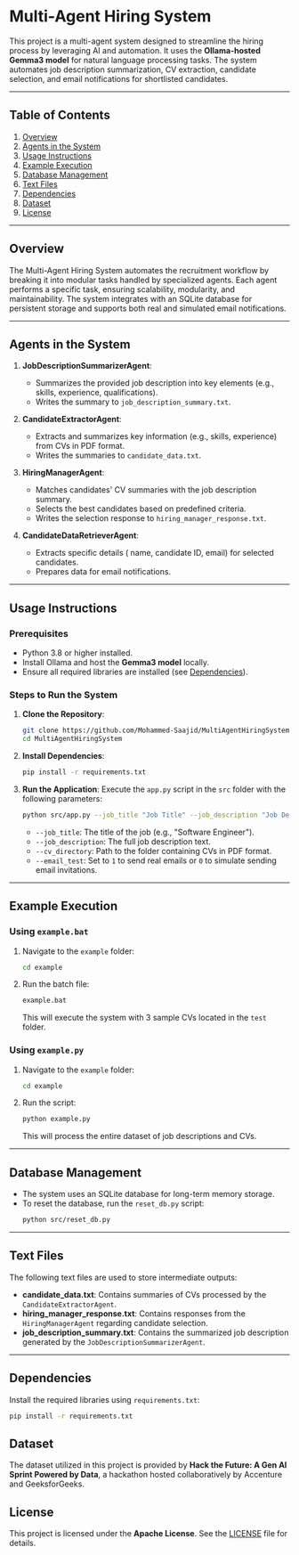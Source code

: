 # Multi-Agent Hiring System

This project is a multi-agent system designed to streamline the hiring process by leveraging AI and automation. It uses the **Ollama-hosted Gemma3 model** for natural language processing tasks. The system automates job description summarization, CV extraction, candidate selection, and email notifications for shortlisted candidates.

---

## Table of Contents
1. [Overview](#overview)
2. [Agents in the System](#agents-in-the-system)
3. [Usage Instructions](#usage-instructions)
4. [Example Execution](#example-execution)
5. [Database Management](#database-management)
6. [Text Files](#text-files)
7. [Dependencies](#dependencies)
8. [Dataset](#dataset)
9. [License](#license)

---

## Overview
The Multi-Agent Hiring System automates the recruitment workflow by breaking it into modular tasks handled by specialized agents. Each agent performs a specific task, ensuring scalability, modularity, and maintainability. The system integrates with an SQLite database for persistent storage and supports both real and simulated email notifications.

---

## Agents in the System
1. **JobDescriptionSummarizerAgent**:
   - Summarizes the provided job description into key elements (e.g., skills, experience, qualifications).
   - Writes the summary to `job_description_summary.txt`.

2. **CandidateExtractorAgent**:
   - Extracts and summarizes key information (e.g., skills, experience) from CVs in PDF format.
   - Writes the summaries to `candidate_data.txt`.

3. **HiringManagerAgent**:
   - Matches candidates' CV summaries with the job description summary.
   - Selects the best candidates based on predefined criteria.
   - Writes the selection response to `hiring_manager_response.txt`.

4. **CandidateDataRetrieverAgent**:
   - Extracts specific details ( name, candidate ID, email) for selected candidates.
   - Prepares data for email notifications.

---


## Usage Instructions

### Prerequisites
- Python 3.8 or higher installed.
- Install Ollama and host the **Gemma3 model** locally.
- Ensure all required libraries are installed (see [Dependencies](#dependencies)).

### Steps to Run the System
1. **Clone the Repository**:
   ```bash
   git clone https://github.com/Mohammed-Saajid/MultiAgentHiringSystem.git
   cd MultiAgentHiringSystem
   ```

2. **Install Dependencies**:
   ```bash
   pip install -r requirements.txt
   ```

3. **Run the Application**:
   Execute the `app.py` script in the `src` folder with the following parameters:
   ```bash
   python src/app.py --job_title "Job Title" --job_description "Job Description" --cv_directory "path/to/cv/folder" --email_test 0
   ```
   - `--job_title`: The title of the job (e.g., "Software Engineer").
   - `--job_description`: The full job description text.
   - `--cv_directory`: Path to the folder containing CVs in PDF format.
   - `--email_test`: Set to `1` to send real emails or `0` to simulate sending email invitations.

---

## Example Execution

### Using `example.bat`
1. Navigate to the `example` folder:
   ```bash
   cd example
   ```
2. Run the batch file:
   ```bash
   example.bat
   ```
   This will execute the system with 3 sample CVs located in the `test` folder.

### Using `example.py`
1. Navigate to the `example` folder:
   ```bash
   cd example
   ```
2. Run the script:
   ```bash
   python example.py
   ```
   This will process the entire dataset of job descriptions and CVs.

---

## Database Management
- The system uses an SQLite database for long-term memory storage.
- To reset the database, run the `reset_db.py` script:
  ```bash
  python src/reset_db.py
  ```

---

## Text Files
The following text files are used to store intermediate outputs:
- **candidate_data.txt**: Contains summaries of CVs processed by the `CandidateExtractorAgent`.
- **hiring_manager_response.txt**: Contains responses from the `HiringManagerAgent` regarding candidate selection.
- **job_description_summary.txt**: Contains the summarized job description generated by the `JobDescriptionSummarizerAgent`.

---

## Dependencies
Install the required libraries using `requirements.txt`:
```bash
pip install -r requirements.txt
```

## Dataset
The dataset utilized in this project is provided by **Hack the Future: A Gen AI Sprint Powered by Data**, a hackathon hosted collaboratively by Accenture and GeeksforGeeks. 

## License
This project is licensed under the **Apache License**. See the [LICENSE](LICENSE) file for details.
